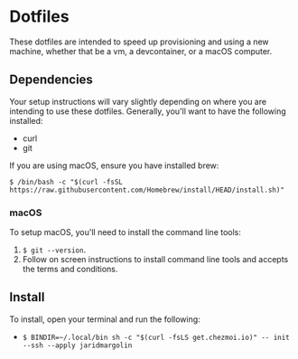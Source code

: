 # Dotfiles

These dotfiles are intended to speed up provisioning and using a new machine, whether that be a vm, a devcontainer, or a macOS computer.

## Dependencies

Your setup instructions will vary slightly depending on where you are intending to use these dotfiles. Generally, you'll want to have the following installed:

- curl
- git

If you are using macOS, ensure you have installed brew:

```
$ /bin/bash -c "$(curl -fsSL https://raw.githubusercontent.com/Homebrew/install/HEAD/install.sh)"
```

### macOS

To setup macOS, you'll need to install the command line tools:

1. `$ git --version`.
2. Follow on screen instructions to install command line tools and accepts the terms and conditions.

## Install

To install, open your terminal and run the following:

- `$ BINDIR=~/.local/bin sh -c "$(curl -fsLS get.chezmoi.io)" -- init --ssh --apply jaridmargolin`
